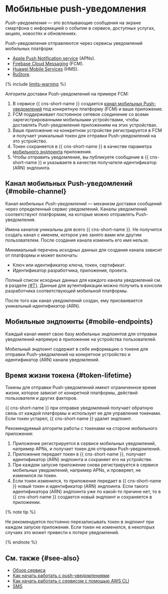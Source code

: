 # Мобильные push-уведомления

_Push-уведомления_ — это всплывающие сообщения на экране смартфона с информацией о событии в сервисе, доступных услугах, акциях, новостях и обновлениях.

Push-уведомления отправляются через сервисы уведомлений мобильных платформ:
* [Apple Push Notification service](https://developer.apple.com/notifications/) (APNs).
* [Firebase Cloud Messaging](https://firebase.google.com/) (FCM).
* [Huawei Mobile Services](https://developer.huawei.com/consumer/) (HMS).
* [RuStore](https://www.rustore.ru/help/sdk/push-notifications/).

{% include [limits-warning](../../_includes/notifications/limits-warning.md) %}

Алгоритм доставки Push-уведомлений на примере FCM:
1. В сервисе {{ cns-short-name }} создается [канал мобильных Push-уведомлений](#mobile-channel) под конкретную платформу (FCM) и ваше приложение.
1. FCM поддерживает постоянное сетевое соединение со всеми зарегистрированными мобильными устройствами, чтобы доставлять Push-уведомления приложениям на этих устройствах.
1. Ваше приложение на конкретном устройстве регистрируется в FCM и получает уникальный токен для отправки Push-уведомлений на это устройство.
1. Токен сохраняется в {{ cns-short-name }} в качестве параметра [мобильного эндпоинта](#mobile-endpoints) приложения. 
1. Чтобы отправить уведомление, вы публикуете сообщение в {{ cns-short-name }} и указываете в качестве получателя идентификатор (ARN) эндпоинта.

## Канал мобильных Push-уведомлений {#mobile-channel}

Канал _мобильных Push-уведомлений_ — механизм доставки сообщений через определенный сервис уведомлений. Каналы уведомлений соответствуют платформам, на которые можно отправлять Push-уведомления.

Имена каналов уникальны для всего {{ cns-short-name }}. Не получится создать канал с именем, которое уже занято вами или другим пользователем. После создания канала изменить его имя нельзя.

Минимальный перечень исходных данных для создания канала зависит от платформы и может включать:

* Ключ или идентификатор ключа, токен, сертификат.
* Идентификатор разработчика, приложения, проекта.

Полный список исходных данных для каждого канала уведомлений см. в разделе [{#T}](../operations/push/channel-create.md). Данные для аутентификации можно получить в консоли разработчика соответствующей мобильной платформы.

После того как канал уведомлений создан, ему присваивается уникальный идентификатор (ARN).

## Мобильные эндпоинты {#mobile-endpoints}

Каждый канал имеет свою базу _мобильных эндпоинтов_ для отправки уведомлений напрямую в приложение на устройства пользователей.

Мобильный эндпоинт содержит в себе информацию о токене для отправки Push-уведомлений на конкретное устройство и идентификатор (ARN) канала уведомлений. 

## Время жизни токена {#token-lifetime}

Токены для отправки Push-уведомлений имеют ограниченное время жизни, которое зависит от конкретной платформы, действий пользователя и других факторов.

{{ cns-short-name }} при отправке уведомлений получает обратную связь от каждой платформы и использует ее для управления токенами. Если токен устарел, {{ cns-short-name }} удалит эндпоинт.

Рекомендуемый алгоритм работы с токенами на стороне мобильного приложения:
1. Приложение регистрируется в сервисе мобильных уведомлений, например APNs, и получает токен для отправки Push-уведомлений.
1. Приложение передает токен в {{ cns-short-name }}, получает идентификатор (ARN) эндпоинта и сохраняет его на устройстве.
1. При каждом запуске приложение снова регистрируется в сервисе мобильных уведомлений, например APNs, и проверяет, не изменился ли токен.
1. Если токен изменился, то приложение передает в {{ cns-short-name }} новый токен и идентификатор (ARN) эндпоинта. Если такого идентификатора (ARN) эндпоинта уже по какой-то причине нет, то в {{ cns-short-name }} создается новый эндпоинт и сохраняется в приложении.

{% note tip %}

Не рекомендуется постоянно перезаписывать токен в эндпоинт при каждом запуске приложения. Если токен не изменился, в некоторых случаях это может привести к потере уведомлений.

{% endnote %}

## См. также {#see-also}

* [Обзор сервиса](index.md)
* [Как начать работать с push-уведомлениями](../quickstart-push.md)
* [Как начать работать с сервисом с помощью AWS CLI](../tools/aws-cli.md)
* [SMS](sms.md)